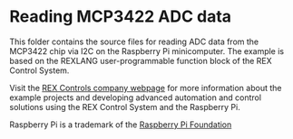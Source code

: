 Reading MCP3422 ADC data 
========================

This folder contains the source files for reading ADC data from the MCP3422
chip via I2C on the Raspberry Pi minicomputer. The example is based on the 
REXLANG user-programmable function block of the REX Control System. 

Visit the [REX Controls company webpage](http://www.rexcontrols.com/rex-control-system-raspberry-pi) for more 
information about the example projects and developing advanced automation and 
control solutions using the REX Control System and the Raspberry Pi.

Raspberry Pi is a trademark of the [Raspberry Pi Foundation](http://www.raspberrypi.org)


